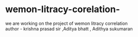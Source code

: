 # wemon-litracy-corelation-
we are working on the project of wemon litracy correlation 
<br>
author - krishna prasad sir ,Aditya bhatt , Adithya sukumaran

